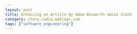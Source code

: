 ```yaml
---
layout: post
title: Enhancing an Article by Adam Bosworth about State
category: story.radio.weblogs.com
tags: ["software_engineering"]
---
```

<head>
<meta http-equiv="Content-Type" content="text/html; charset=UTF-8">
    <meta http-equiv="Expires" content="Mon, 01 Jan 1990 01:00:00 GMT">
    <title>Enhancing an Article by Adam Bosworth about State</title>
    <style type="text/css">
      body {
        margin-top: 0px;
        margin-left: 0px;
        margin-right: 0px;
        margin-bottom: 0px;
        }

      body, td, p {
        font-family: verdana, sans-serif;
        font-size: 90%;
        }

      h2 { 
        font-family: Verdana, Arial, Helvetica, sans-serif; font-size: 24px; font-weight: bold
        }
      .header {
        font-family: Verdana, Arial, Helvetica, sans-serif; font-size: 40px; font-weight: bold
        }
      .realsmall {
        font-family: Verdana, Arial, Helvetica, sans-serif; font-size: 9px;
        }
      .small {
        font-family: Verdana, Arial, Helvetica, sans-serif; font-size: 10px;
        }
      </style>
    </head>

| 

 |

| ![](http://radio.weblogs.com/0103807/images/trans60x60.gif)  
 | Last updated: 7/5/2002; 4:44:20 AM  
 | ![](http://radio.weblogs.com/0103807/images/trans60x60.gif) |

| ![](http://radio.weblogs.com/0103807/images/trans60x1.gif)  
 | 

<font size="+3"><b><a href="http://radio.weblogs.com/0103807/" style="color:black; text-decoration:none">The FuzzyBlog!</a></b></font>  
_Marketing 101. Consulting 101. PHP Consulting. Random geeky stuff. I Blog Therefore I Am._

<font size="+1"><b>Enhancing an Article by Adam Bosworth about State</b></font>

It has been said that the Internet is a magnifying lens that exacerbates any problem that surfaced in the architectures that preceded it. When it comes to accessing information, this is certainly true. There are several lessons we learned a long time ago in enterprise computing:

Try to avoid maintaining state by providing stateless conversations.   
Communications are expensive.   
Bandwidth is expensive.   
Fine-grained servers don't scale well.

State adds fragility and complexity to systems. All incoming requests have to find the right state. If the state is kept in memory, it is much harder to load balance across a cluster of machines, because there is no practical way to keep an identical synchronized image on all machines in a cluster. If the state is kept in a shared durable store (normally a database), then all the machines have to connect to it and it must log all changes to state, which takes time.  
[SJ] Example of state -- think about these two urls:  
[http://www.fuzzygroup.com/about/](http://www.fuzzygroup.com/about/)  
[http://www.fuzzygroup.com/&amp](http://www.fuzzygroup.com/&amp);sessid=3129kj31lk4sfda-fdsa  
The first url will always work.&nbsp; The 2nd url has it's destination encoded within it so that can be automatically timed out by the destination server (think about stock quotes or financial transactions).

His points on databases and state management for a cluster of servers are exactly correct.

The way to avoid state is to provide all the information the client needs in one fell swoop. For example, if I ask my hospital for my medical record, I want to get my medical record as a single returned message. I don't want to get back an object with "property getters" and "property setters" that I call for each interesting piece of information such as my name or Social Security number or birth date.

[SJ]&nbsp; Agreed.&nbsp; Make sense ?

We learned the lessons about communications and bandwidth in client-server computing, which was much more optimized than the Internet. Yet, even with a high-performance, reliable network and maintained connections it turns out that the right way to talk to a database server from a client is in reasonable-sized chunks.

For example, to see my portfolio, do not issue a separate SQL query for each statistic of each stock. If everyone does that, the server shuts down. Conversely, don't ask for all portfolio transactions known to the system and trust the local software to filter out mine. The server isn't suited to serving up tens or hundreds of megabytes to each client.

PowerBuilder solved all this very nicely when it came on the scene in 1992 with its coarse-grained model and optimistic concurrency, meaning it could ask for a set of information without holding locks on the server. With the Internet, this model of coarse-grained computing is even more essential. Since HTTP doesn't typically hold connections open, the costs of communication are higher and the scale makes it prohibitive to maintain statemore reasons for getting the job done in one fell swoop.

[SJ]&nbsp; Correct.&nbsp; Make sense?

Now that we have schema, XML is well suited to describe any complex data set such as my portfolio or my medical record, even including marked up text such as a doctor's comments. It provides a natural mechanism for coarse-grained messages. Whatever information you want to package up can be put into a suitable XML bag.

[SJ] Coarse grained would be a fairly large object such as an entire record.&nbsp; Fine grained would be a property of an individual record.

Today, SOAP serves as the functional mechanism to filter the data you want. To obtain my medical record, not all medical records, and see information only since 1990, I need to invoke some service that takes in a message describing who I am and the date range I want and then sends back the right package of information. In an ideal world, I might send an XML Query, but applications are wary of supporting open-ended queries, and XML Query isn't there yet; so we use SOAP as the mechanism to know which messages sent in will return the desired data.

What this doesn't require is objects. Thinking of the Web servers as "objects" is an extremely bad idea. Objects are repositories of state. Conversations with them are by definition not stateless. Because objects are encapsulated, conversations with them are also inherently fine-grained. If you think about it, coarse-grained messages are the antithesis of encapsulation. You are surfacing your state explicitly as a message.

[SJ]&nbsp;Again the idea is that state is expensive to maintain computationally and it prevents direct access to objects.&nbsp; We all want the ability to bookmark and navigate directly to locations on the web.&nbsp; While state doesn't necessarily prevent this, it generally does.

This is at the heart of Web services. Web services doesn't mean surfacing application "interfaces" to underlying objects through automatically generated SOAP. It means providing well-defined, coarse-grained messages that provide all possible information in one fell swoop (SOAP) and a contract (WSDL) for which messages sent in result in which messages sent back.

[SJ] Exactly correct

&nbsp;

  
  

<script language="JavaScript" type="text/javascript"><!--
	var imageUrl = "http://subhonker6.userland.com/weblogStats/count.gif";
	var imageTag = "<img src=\"" + imageUrl + "?group=radio1&usernum=103807&referer=" + escape (document.referrer) + "\" height=\"1\" width=\"1\">";
	document.write (imageTag);
	//--></script>

 | ![](http://radio.weblogs.com/0103807/images/trans60x1.gif)  
 |
| ![](http://radio.weblogs.com/0103807/images/trans60x60.gif)  
 | Copyright 2002 © The FuzzyStuff  
 | ![](http://radio.weblogs.com/0103807/images/trans60x60.gif)  
 |

